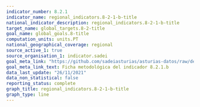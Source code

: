 ```yaml
---
indicator_number: 8.2.1
indicator_name: regional_indicators.8-2-1-b-title
national_indicator_description: regional_indicators.8-2-1-b-title
target_name: global_targets.8-2-title
goal_name: global_goals.8-title
computation_units: units.PT
national_geographical_coverage: regional
source_active_1: true
source_organisation_1: indicator.sadei
goal_meta_link: "https://github.com/sadeiasturias/asturias-datos/raw/develop/descargas/metodologia/8.2.1.b.pdf"
goal_meta_link_text: Ficha metodológica del indicador 8.2.1.b
data_last_update: "26/11/2021"
data_non_statistical: false
reporting_status: complete
graph_title: regional_indicators.8-2-1-b-title
graph_type: line
---
```

